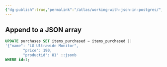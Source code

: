 ```yaml
---
{"dg-publish":true,"permalink":"/atlas/working-with-json-in-postgres/","tags":["postgres","json","quicktip"],"updated":"2024-10-29T17:36:44.813-07:00"}
---
```



## Append to a JSON array

```sql
UPDATE purchases SET items_purchased = items_purchased ||   
'{"name": "LG Ultrawide Monitor",  
        "price": 190,  
        "productid": 8}' ::jsonb  
WHERE id=1;
```
